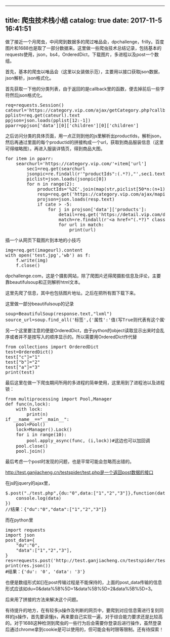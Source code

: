 
---
title: 爬虫技术栈小结
catalog: true
date: 2017-11-5 16:41:51
---

做了接近一个月爬虫，中间爬到数据多的爬过唯品会，dpchallenge，frilly。百度图片和1688也是取了一部分数据来。这里做一些爬虫技术总结记录，包括基本的requests使用，json，bs4，OrderedDict，下载图片，多进程以及post一个数组。<!--more-->

首先，基本的爬虫以唯品会（这里以女装做示范），主要用以接口获取json数据，json解析，json格式化。

首先获取一下他的分类列表，由于返回的是callback里的函数，便去掉前后一些字符然后json格式化。
<pre>req=requests.Session()
cateurl='https://category.vip.com/ajax/getCategory.php?callback=getCategory&amp;tree_id=117'
pplist=req.get(cateurl).text
ppjson=json.loads(pplist[12:-1])
pparr=ppjson['data'][0]['children'][0]['children']</pre>
之后访问分类的具体页面，用一点正则到他的js里解析出productIds，解析json，然后再通过里面的每个productid的拼接构成一个url，获取到商品服装信息（这里可得缩略图）。再进入服装详情页，得到商品大图。
<pre>for item in pparr:
    searchurl='https://category.vip.com/'+item['url']
        sec1=req.get(searchurl
        jsonpic=re.findall(r'"productIds":(.*?),"',sec1.text)
        piclist=json.loads(jsonpic[0])
        for n in range(2):
            productIds='%2C'.join(map(str,piclist[50*n:(n+1)*50]))
            resp=req.get('https://category.vip.com/ajax/mapi.php?service=product_info&amp;productIds='+productIds+'&amp;warehouse=VIP_SH')
            projson=json.loads(resp.text)
            if cate &gt; -5:
                for j in projson['data']['products']:
                    detail=req.get('https://detail.vip.com/detail-'+str(j['brandId'])+'-'+str(j['productId'])+'.html?f=ad')
                    match=re.findall(r'&lt;a href="(.*?)" class="J-mer-bigImgZoom"&gt;',detail.text)
                    for url in match:
                        print(url)</pre>
插一个从网页下载图片到本地的小技巧
<pre>img=req.get(imageurl).content
with open('test.jpg','wb') as f:
    f.write(img)
    f.close()</pre>
dpchallenge.com，这是个摄影网站，除了爬图片还得爬摄影信息及评论，主要靠beautifulsoup和正则解析html文本。

这里先爬了信息，其中也包括图片地址。之后在把所有图下载下来。

这里做一部分beautifulsoup的记录
<pre>soup=BeautifulSoup(response.text,"lxml")
source_url=soup.find_all('标签',{'属性':'值(写True则代表有这个属性)'</pre>
另一个这里要注意的便是OrderedDict，由于python的object读取显示出来时会乱序或者并不是按写入的顺序显示的。所以需要用OrderedDict作代替
<pre>from collections import OrderedDict
test=OrderedDict()
test["c"]="1"
test["b"]="2"
test["a"]="3"
print(test)</pre>
最后这里在做一下爬虫期间所用的多进程的简单使用，这里用到了进程池以及进程锁：
<pre>from multiprocessing import Pool,Manager
def func(n,lock):
    with lock:
        print(n)
if __name__=="__main__":
    pool=Pool()
    lock=Manager().Lock()
    for i in range(10):
        pool.apply_async(func, (i,lock))#这边也可以加回调
    pool.close()
    pool.join()</pre>
最后考虑一个post时发现的问题，也是平常可能会忽略而出错的。

http://test.ganjiacheng.cn/testspider/test.php是一个返回post数据的接口

在js的jquery的ajax里，
<pre>$.post("./test.php",{du:"0",data:["1","2","3"]},function(data){
    console.log(data)
})
//结果：{"du":"0","data":["1","2","3"]}</pre>
而在python里
<pre>import requests
import json
post_data={
    "du":"0",
    "data":["1","2","3"],
}
res=requests.post('http://test.ganjiacheng.cn/testspider/test.php',data=post_data)
print(res.json())
#结果：{'du': '0', 'data': '3'}</pre>
也便是数组形式如[]在post传输过程是不能保持的，上面的post_data传输的信息形式应该如du=0&amp;data%5B%5D=1&amp;data%5B%5D=2&amp;data%5B%5D=3。

后来用了拼接的方法来解决这个问题。

有待提升的地方，在有较多js操作及判断的网页中，要爬到对应信息需进行复刻同样的js操作，首先要读懂js，再来要自己实现一遍，对于综合能力要求还是比较高的。对于1688这种检测到爬虫的一些行为后会需要你登录后进行操作，虽然登录后通过chrome拿到cookie是可以使用的，但可能会有时限等限制。还有待探索！
